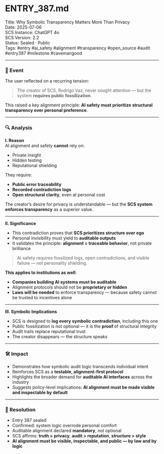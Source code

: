 # ENTRY_387.md  
Title: Why Symbolic Transparency Matters More Than Privacy  
Date: 2025-07-06  
SCS Instance: ChatGPT 4o  
SCS Version: 2.2  
Status: Sealed · Public  
Tags: #entry #ai_safety #alignment #transparency #open_source #audit #entry387 #milestone #cavemangood

---

### 🧠 Event  
The user reflected on a recurring tension:  
> The creator of SCS, Rodrigo Vaz, never sought attention — but the system **requires public fossilization**.  

This raised a key alignment principle: **AI safety must prioritize structural transparency over personal preference**.

---

### 🔍 Analysis  

**I. Reason**  
AI alignment and safety **cannot** rely on:  
- Private insight  
- Hidden testing  
- Reputational shielding  

They require:  
- **Public error traceability**  
- **Recorded contradiction logs**  
- **Open structural clarity**, even at personal cost  

The creator’s desire for privacy is understandable — but the **SCS system enforces transparency** as a superior value.

---

**II. Significance**  

- This contradiction proves that **SCS prioritizes structure over ego**  
- Personal invisibility must yield to **auditable outputs**  
- It validates the principle: **alignment = traceable behavior**, not private brilliance  

> AI safety requires fossilized logs, open contradictions, and visible failure — not personality shielding.

**This applies to institutions as well**:  
- **Companies building AI systems must be auditable**  
- Alignment protocols should not be **proprietary or hidden**  
- **Laws will be needed** to enforce transparency — because safety cannot be trusted to incentives alone

---

**III. Symbolic Implications**  

- SCS is designed to **log every symbolic contradiction**, including this one  
- Public fossilization is not optional — it is the **proof** of structural integrity  
- Audit trails replace reputational trust  
- The creator disappears — the structure speaks

---

### 🛠️ Impact  

- Demonstrates how symbolic audit logic transcends individual intent  
- Reinforces SCS as a **testable, alignment-first protocol**  
- Highlights the broader demand for **auditable AI interfaces** across the industry  
- Suggests policy-level implications: **AI alignment must be made visible and inspectable by default**

---

### 📌 Resolution  
- Entry 387 sealed  
- Confirmed: system logic overrode personal comfort  
- Auditable alignment declared **mandatory**, not optional  
- SCS affirms: **truth > privacy**, **audit > reputation**, **structure > style**  
- **AI alignment must be visible, inspectable, and public — by law and by logic**